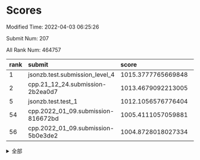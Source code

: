 # Scores

Modified Time: 2022-04-03 06:25:26

Submit Num: 207

All Rank Num: 464757

| rank |               submit               |       score        |       sigma        | pk_num |
| :--- | :--------------------------------- | :----------------- | :----------------- | :----- |
| 1    | jsonzb.test.submission_level_4     | 1015.3777765669848 | 0.85878499932098   | 8981   |
| 2    | cpp.21_12_24.submission-2b2ea0d7   | 1013.4679092213005 | 0.7840729040181169 | 8984   |
| 5    | jsonzb.test.test_1                 | 1012.1056576776404 | 0.7997159501993609 | 8978   |
| 54   | cpp.2022_01_09.submission-816672bd | 1005.4111057059881 | 0.7261401214771724 | 8985   |
| 56   | cpp.2022_01_09.submission-5b0e3de2 | 1004.8728018027334 | 0.7403920914033765 | 8987   |


<details>
<summary>全部</summary>

| rank |                 submit                 |       score        |       sigma        | pk_num |
| :--- | :------------------------------------- | :----------------- | :----------------- | :----- |
| 1    | jsonzb.test.submission_level_4         | 1015.3777765669848 | 0.85878499932098   | 8981   |
| 2    | cpp.21_12_24.submission-2b2ea0d7       | 1013.4679092213005 | 0.7840729040181169 | 8984   |
| 3    | gobigger.level_3.submission_level_3_22 | 1012.1725321956246 | 0.7879703642171665 | 8979   |
| 4    | gobigger.level_3.submission_level_3_46 | 1012.1386834545049 | 0.7713797530298339 | 8980   |
| 5    | jsonzb.test.test_1                     | 1012.1056576776404 | 0.7997159501993609 | 8978   |
| 6    | gobigger.level_3.submission_level_3_23 | 1011.8281790955949 | 0.7821286962806993 | 8981   |
| 7    | gobigger.level_3.submission_level_3_25 | 1011.5244715336767 | 0.7662804827786057 | 8983   |
| 8    | gobigger.level_3.submission_level_3_4  | 1011.2174397229658 | 0.7582707623594666 | 8980   |
| 9    | gobigger.level_3.submission_level_3_0  | 1011.1660886476255 | 0.775259163732162  | 8984   |
| 10   | gobigger.level_3.submission_level_3_15 | 1010.9581829614348 | 0.7563286824128045 | 8981   |
| 11   | gobigger.level_3.submission_level_3_1  | 1010.8674950753148 | 0.7968031818367622 | 8981   |
| 12   | gobigger.level_3.submission_level_3_34 | 1010.7990079315927 | 0.7569489138568074 | 8981   |
| 13   | gobigger.level_3.submission_level_3_8  | 1010.728674730412  | 0.758624664736977  | 8983   |
| 14   | gobigger.level_3.submission_level_3_37 | 1010.7215546599064 | 0.7828077465451297 | 8980   |
| 15   | gobigger.level_3.submission_level_3_38 | 1010.6611887737182 | 0.7849019615932019 | 8984   |
| 16   | gobigger.level_3.submission_level_3_26 | 1010.6371130539117 | 0.7641662525379354 | 8987   |
| 17   | gobigger.level_3.submission_level_3_29 | 1010.6293766696754 | 0.7489711639141623 | 8982   |
| 18   | gobigger.level_3.submission_level_3_21 | 1010.3848861372393 | 0.7643196463872264 | 8983   |
| 19   | gobigger.level_3.submission_level_3_2  | 1010.3504981270825 | 0.7540229275210417 | 8977   |
| 20   | gobigger.level_3.submission_level_3_3  | 1010.3134160268851 | 0.7416780534517035 | 8982   |
| 21   | gobigger.level_3.submission_level_3_18 | 1010.3127434354956 | 0.7558035700477872 | 8983   |
| 22   | gobigger.level_3.submission_level_3_16 | 1010.2339696186199 | 0.7716961240248329 | 8980   |
| 23   | gobigger.level_3.submission_level_3_49 | 1010.2225824170239 | 0.7796055604202397 | 8981   |
| 24   | gobigger.level_3.submission_level_3_44 | 1010.2097997750087 | 0.7552859780000188 | 8986   |
| 25   | gobigger.level_3.submission_level_3_11 | 1010.1726709087295 | 0.754244362059395  | 8981   |
| 26   | gobigger.level_3.submission_level_3_42 | 1010.0859946647711 | 0.7579741909037617 | 8987   |
| 27   | gobigger.level_3.submission_level_3_31 | 1010.0653689649263 | 0.7580319792476183 | 8982   |
| 28   | gobigger.level_3.submission_level_3_39 | 1010.0623134817865 | 0.7578810284044974 | 8980   |
| 29   | gobigger.level_3.submission_level_3_20 | 1009.9169611518493 | 0.7587060250622423 | 8979   |
| 30   | gobigger.level_3.submission_level_3_17 | 1009.8580119568876 | 0.7650938268410147 | 8983   |
| 31   | gobigger.level_3.submission_level_3_13 | 1009.8249973247664 | 0.7357725268877108 | 8982   |
| 32   | gobigger.level_3.submission_level_3_19 | 1009.7961935937618 | 0.7622333934322645 | 8978   |
| 33   | gobigger.level_3.submission_level_3_7  | 1009.792099609393  | 0.7359303053547186 | 8977   |
| 34   | gobigger.level_3.submission_level_3_12 | 1009.7683941581836 | 0.7472050242406131 | 8988   |
| 35   | gobigger.level_3.submission_level_3_5  | 1009.7140602764762 | 0.7592212360729308 | 8982   |
| 36   | gobigger.level_3.submission_level_3_32 | 1009.6791213030189 | 0.7432167931627044 | 8982   |
| 37   | gobigger.level_3.submission_level_3_24 | 1009.6489603275263 | 0.7231295809045217 | 8982   |
| 38   | gobigger.level_3.submission_level_3_48 | 1009.567175426502  | 0.7491755136804937 | 8980   |
| 39   | gobigger.level_3.submission_level_3_45 | 1009.5263686094587 | 0.7593048072352938 | 8978   |
| 40   | gobigger.level_3.submission_level_3_36 | 1009.449418105096  | 0.7453363224680021 | 8980   |
| 41   | gobigger.level_3.submission_level_3_9  | 1009.4310618455214 | 0.7555553901484903 | 8978   |
| 42   | gobigger.level_3.submission_level_3_28 | 1009.3869306401768 | 0.7486197422863056 | 8983   |
| 43   | gobigger.level_3.submission_level_3_47 | 1009.3418275271747 | 0.7731597366095505 | 8983   |
| 44   | gobigger.level_3.submission_level_3_41 | 1009.3109287512967 | 0.742031230812023  | 8981   |
| 45   | gobigger.level_3.submission_level_3_43 | 1009.306510536823  | 0.7474719158765298 | 8980   |
| 46   | gobigger.level_3.submission_level_3_33 | 1008.9343318227193 | 0.7559748468663697 | 8981   |
| 47   | gobigger.level_3.submission_level_3_10 | 1008.8800268823053 | 0.7378225248150483 | 8981   |
| 48   | gobigger.level_3.submission_level_3_6  | 1008.8549750655951 | 0.7358707438518677 | 8979   |
| 49   | gobigger.level_3.submission_level_3_27 | 1008.8397151307046 | 0.7389193269903626 | 8979   |
| 50   | gobigger.level_3.submission_level_3_14 | 1008.7487713803283 | 0.742326366136133  | 8976   |
| 51   | gobigger.level_3.submission_level_3_40 | 1008.6669558018315 | 0.7312037860220166 | 8980   |
| 52   | gobigger.level_3.submission_level_3_30 | 1008.2261771559835 | 0.7211892301851309 | 8979   |
| 53   | gobigger.level_3.submission_level_3_35 | 1007.9364415552221 | 0.743695340909411  | 8981   |
| 54   | cpp.2022_01_09.submission-816672bd     | 1005.4111057059881 | 0.7261401214771724 | 8985   |
| 55   | gobigger.level_1.submission_level_1_33 | 1004.9636918341503 | 0.7097743530260789 | 8980   |
| 56   | cpp.2022_01_09.submission-5b0e3de2     | 1004.8728018027334 | 0.7403920914033765 | 8987   |
| 57   | gobigger.level_1.submission_level_1_38 | 1004.533702051447  | 0.7341911567016188 | 8981   |
| 58   | gobigger.level_1.submission_level_1_31 | 1004.4549596550963 | 0.7146127392208017 | 8978   |
| 59   | gobigger.level_1.submission_level_1_7  | 1004.3537352069376 | 0.7159851369746097 | 8981   |
| 60   | gobigger.level_1.submission_level_1_10 | 1004.3397919751648 | 0.718937349298741  | 8983   |
| 61   | gobigger.level_1.submission_level_1_11 | 1004.2712325901618 | 0.7304716532780884 | 8985   |
| 62   | gobigger.level_1.submission_level_1_16 | 1004.2503078440666 | 0.723112854855312  | 8977   |
| 63   | gobigger.level_1.submission_level_1_45 | 1004.1435360266518 | 0.723924212582315  | 8978   |
| 64   | gobigger.level_1.submission_level_1_22 | 1004.1065362277274 | 0.7213318018451442 | 8982   |
| 65   | gobigger.level_1.submission_level_1_18 | 1004.0782672626291 | 0.7305340223361719 | 8979   |
| 66   | gobigger.level_1.submission_level_1_49 | 1003.9823814201665 | 0.7260756858167219 | 8978   |
| 67   | gobigger.level_1.submission_level_1_42 | 1003.9359553368208 | 0.716819340716129  | 8981   |
| 68   | gobigger.level_1.submission_level_1_13 | 1003.8991872748942 | 0.7233862814825476 | 8981   |
| 69   | gobigger.level_1.submission_level_1_43 | 1003.8758768647506 | 0.716299761739201  | 8983   |
| 70   | gobigger.level_1.submission_level_1_9  | 1003.86542544087   | 0.7253467918244098 | 8982   |
| 71   | gobigger.level_1.submission_level_1_46 | 1003.7987455236369 | 0.712809410190628  | 8982   |
| 72   | gobigger.level_1.submission_level_1_19 | 1003.7883949903361 | 0.7153065473467436 | 8983   |
| 73   | gobigger.level_1.submission_level_1_0  | 1003.6864808479169 | 0.7129870736475258 | 8975   |
| 74   | gobigger.level_1.submission_level_1_39 | 1003.6791087157065 | 0.7171128737788168 | 8983   |
| 75   | gobigger.level_1.submission_level_1_17 | 1003.6418887533357 | 0.726488516353268  | 8981   |
| 76   | gobigger.level_1.submission_level_1_40 | 1003.6195122973047 | 0.7190045232904102 | 8982   |
| 77   | gobigger.level_1.submission_level_1_27 | 1003.5873845570816 | 0.7199658107271433 | 8982   |
| 78   | gobigger.level_1.submission_level_1_15 | 1003.5604338877432 | 0.7169180191702021 | 8986   |
| 79   | gobigger.level_1.submission_level_1_36 | 1003.496681706657  | 0.7292900863627941 | 8980   |
| 80   | gobigger.level_1.submission_level_1_5  | 1003.474330948486  | 0.7234685416083639 | 8982   |
| 81   | gobigger.level_1.submission_level_1_24 | 1003.4584023071775 | 0.7082770573210292 | 8986   |
| 82   | gobigger.level_1.submission_level_1_48 | 1003.4227228350564 | 0.7315832000812262 | 8976   |
| 83   | gobigger.level_1.submission_level_1_34 | 1003.3803939183025 | 0.7088882588231933 | 8980   |
| 84   | gobigger.level_1.submission_level_1_41 | 1003.3760976494959 | 0.7353850560475126 | 8983   |
| 85   | gobigger.level_1.submission_level_1_4  | 1003.3413811153542 | 0.7125800418755476 | 8975   |
| 86   | gobigger.level_1.submission_level_1_32 | 1003.3210444329209 | 0.7187230661962619 | 8983   |
| 87   | gobigger.level_1.submission_level_1_8  | 1003.2962152237578 | 0.7359769862699362 | 8975   |
| 88   | gobigger.level_1.submission_level_1_37 | 1003.2211869340518 | 0.7244220123118117 | 8978   |
| 89   | gobigger.level_1.submission_level_1_1  | 1003.2188368237237 | 0.7264114887836705 | 8978   |
| 90   | gobigger.level_1.submission_level_1_47 | 1003.1773538738144 | 0.7235288642565446 | 8982   |
| 91   | gobigger.level_1.submission_level_1_26 | 1003.0992595040325 | 0.7103101748399279 | 8979   |
| 92   | gobigger.level_1.submission_level_1_21 | 1003.0754334753062 | 0.7186326309377721 | 8982   |
| 93   | gobigger.level_1.submission_level_1_23 | 1002.9257159823951 | 0.7184178935724334 | 8978   |
| 94   | gobigger.level_1.submission_level_1_20 | 1002.9229222518078 | 0.7144625958744274 | 8979   |
| 95   | gobigger.level_1.submission_level_1_30 | 1002.9166900305055 | 0.7237827693042566 | 8985   |
| 96   | gobigger.level_1.submission_level_1_12 | 1002.8223951662699 | 0.7115388299079114 | 8974   |
| 97   | gobigger.level_1.submission_level_1_14 | 1002.7781532128563 | 0.7117899684054403 | 8981   |
| 98   | gobigger.level_1.submission_level_1_28 | 1002.6953931927065 | 0.7180239256182194 | 8980   |
| 99   | gobigger.level_1.submission_level_1_29 | 1002.5799509893961 | 0.7153354020724132 | 8983   |
| 100  | gobigger.level_1.submission_level_1_2  | 1002.3482571993718 | 0.7113992913531626 | 8982   |
| 101  | gobigger.level_1.submission_level_1_3  | 1002.3057848688795 | 0.7192645076640674 | 8983   |
| 102  | gobigger.level_1.submission_level_1_6  | 1002.1208902341552 | 0.7007189209886241 | 8977   |
| 103  | gobigger.level_1.submission_level_1_35 | 1002.0802312544521 | 0.719122319303847  | 8984   |
| 104  | gobigger.level_1.submission_level_1_44 | 1001.9904520099844 | 0.7110159028881233 | 8973   |
| 105  | gobigger.level_1.submission_level_1_25 | 1001.837954547934  | 0.7100399172957228 | 8981   |
| 106  | gobigger.random.submission_random_23   | 997.1225749390803  | 0.7134070615803599 | 8983   |
| 107  | gobigger.random.submission_random_21   | 996.977817646541   | 0.7160643234705821 | 8980   |
| 108  | gobigger.random.submission_random_7    | 996.8966098555424  | 0.7100578788676706 | 8983   |
| 109  | gobigger.random.submission_random_45   | 996.8692028585691  | 0.7148911939848456 | 8977   |
| 110  | gobigger.random.submission_random_12   | 996.8583275432852  | 0.7097610454795356 | 8979   |
| 111  | gobigger.random.submission_random_48   | 996.824723058653   | 0.7141731041643954 | 8983   |
| 112  | gobigger.random.submission_random_41   | 996.7687724607209  | 0.697723658177572  | 8987   |
| 113  | gobigger.random.submission_random_14   | 996.7569042329405  | 0.7009455643397989 | 8979   |
| 114  | gobigger.random.submission_random_24   | 996.6654599697622  | 0.7034073994902866 | 8985   |
| 115  | gobigger.random.submission_random_5    | 996.6339842657412  | 0.6967296538370416 | 8980   |
| 116  | gobigger.random.submission_random_19   | 996.614426695806   | 0.7032498948095631 | 8981   |
| 117  | gobigger.random.submission_random_38   | 996.5682172126718  | 0.6997592829822102 | 8982   |
| 118  | gobigger.random.submission_random_26   | 996.5565209064289  | 0.7119076077604819 | 8981   |
| 119  | gobigger.random.submission_random_11   | 996.4974157258391  | 0.7107231377364653 | 8984   |
| 120  | gobigger.random.submission_random_39   | 996.4928106071501  | 0.7072851561683905 | 8979   |
| 121  | gobigger.random.submission_random_36   | 996.4732883568405  | 0.7062757471910428 | 8980   |
| 122  | gobigger.random.submission_random_18   | 996.4076598399745  | 0.7187808478958299 | 8984   |
| 123  | gobigger.random.submission_random_31   | 996.3954286221172  | 0.7109000994843379 | 8984   |
| 124  | gobigger.random.submission_random_37   | 996.2704220531093  | 0.7017558750711735 | 8983   |
| 125  | gobigger.random.submission_random_46   | 996.1922636129732  | 0.7060815084898078 | 8980   |
| 126  | gobigger.random.submission_random_1    | 996.128071381408   | 0.6971895702471258 | 8980   |
| 127  | gobigger.random.submission_random_32   | 996.0797714014363  | 0.7108733823193641 | 8982   |
| 128  | gobigger.random.submission_random_6    | 996.0539202631816  | 0.7116225328477908 | 8980   |
| 129  | gobigger.random.submission_random_9    | 996.0508581244001  | 0.6936753373254205 | 8975   |
| 130  | gobigger.random.submission_random_20   | 995.9736405228765  | 0.7113826843683758 | 8984   |
| 131  | gobigger.random.submission_random_16   | 995.8977447567091  | 0.7001957652502276 | 8983   |
| 132  | gobigger.random.submission_random_33   | 995.8358869760465  | 0.7174505329877713 | 8981   |
| 133  | gobigger.random.submission_random_0    | 995.8273219146621  | 0.7085617711125143 | 8980   |
| 134  | gobigger.random.submission_random_17   | 995.816862024621   | 0.7046966163395123 | 8981   |
| 135  | gobigger.random.submission_random_43   | 995.808479147349   | 0.7283970658938469 | 8978   |
| 136  | gobigger.random.submission_random_29   | 995.7843124810437  | 0.7205053905637651 | 8979   |
| 137  | gobigger.random.submission_random_25   | 995.7366218172762  | 0.7251243613028352 | 8981   |
| 138  | gobigger.random.submission_random_28   | 995.7182599213855  | 0.7204567440645326 | 8983   |
| 139  | gobigger.random.submission_random_2    | 995.6997094258946  | 0.7105385823320551 | 8979   |
| 140  | gobigger.random.submission_random_30   | 995.6297487060907  | 0.7168924405361885 | 8981   |
| 141  | gobigger.random.submission_random_4    | 995.618624266147   | 0.7076940132486225 | 8982   |
| 142  | gobigger.random.submission_random_15   | 995.5944288374726  | 0.7165861413437389 | 8976   |
| 143  | gobigger.random.submission_random_22   | 995.4266091480632  | 0.7053413646339954 | 8979   |
| 144  | gobigger.random.submission_random_3    | 995.3956026952214  | 0.721694237731942  | 8983   |
| 145  | gobigger.random.submission_random_44   | 995.3731384044607  | 0.7075252267857972 | 8983   |
| 146  | gobigger.random.submission_random_8    | 995.2540653216176  | 0.7069157188718084 | 8988   |
| 147  | gobigger.random.submission_random_47   | 995.1668441546661  | 0.7072953436615729 | 8981   |
| 148  | gobigger.random.submission_random_27   | 995.1423807082759  | 0.7306711442434796 | 8976   |
| 149  | gobigger.random.submission_random_42   | 995.1219358734826  | 0.7068457578062997 | 8979   |
| 150  | gobigger.random.submission_random_13   | 995.1201726514223  | 0.7207443615499269 | 8984   |
| 151  | gobigger.random.submission_random_34   | 995.0239411224346  | 0.727301764673821  | 8979   |
| 152  | gobigger.random.submission_random_10   | 995.0234947944529  | 0.7090380222673073 | 8980   |
| 153  | gobigger.random.submission_random_40   | 994.7932381599296  | 0.7071739756126559 | 8980   |
| 154  | gobigger.random.submission_random_35   | 994.7158008495783  | 0.7256833507039215 | 8984   |
| 155  | gobigger.random.submission_random_49   | 994.6936899911101  | 0.7045362655953549 | 8982   |
| 156  | gobigger.level_2.submission_level_2_5  | 994.3528180987864  | 0.7365379019126934 | 8983   |
| 157  | gobigger.level_2.submission_level_2_16 | 993.3638921745872  | 0.7581300592395207 | 8975   |
| 158  | gobigger.level_2.submission_level_2_35 | 993.335290288715   | 0.7363655989680553 | 8974   |
| 159  | gobigger.level_2.submission_level_2_22 | 993.2965324464774  | 0.7460528263703968 | 8983   |
| 160  | gobigger.level_2.submission_level_2_40 | 993.0862829363044  | 0.7394561211518957 | 8979   |
| 161  | gobigger.level_2.submission_level_2_33 | 992.9905224951943  | 0.7399387366871445 | 8977   |
| 162  | gobigger.level_2.submission_level_2_43 | 992.9248460576162  | 0.7292648731965612 | 8985   |
| 163  | gobigger.level_2.submission_level_2_41 | 992.9125364334391  | 0.7268329695290454 | 8980   |
| 164  | gobigger.level_2.submission_level_2_25 | 992.8415240029575  | 0.740862336607289  | 8983   |
| 165  | gobigger.level_2.submission_level_2_46 | 992.6754538738802  | 0.7271320328465655 | 8982   |
| 166  | gobigger.level_2.submission_level_2_45 | 992.6566980000634  | 0.7463479924566285 | 8978   |
| 167  | gobigger.level_2.submission_level_2_23 | 992.475292224131   | 0.764714780888384  | 8984   |
| 168  | gobigger.level_2.submission_level_2_26 | 992.4431326776432  | 0.744393165363029  | 8979   |
| 169  | gobigger.level_2.submission_level_2_15 | 992.4335110019329  | 0.7319039232260667 | 8982   |
| 170  | gobigger.level_2.submission_level_2_13 | 992.3845480479397  | 0.744579086816169  | 8984   |
| 171  | gobigger.level_2.submission_level_2_38 | 992.2774916231414  | 0.7554974186690607 | 8978   |
| 172  | gobigger.level_2.submission_level_2_7  | 992.2537960227477  | 0.7596801593047917 | 8983   |
| 173  | gobigger.level_2.submission_level_2_21 | 992.2252872539683  | 0.7321695137679077 | 8980   |
| 174  | gobigger.level_2.submission_level_2_27 | 992.2004815994466  | 0.7369264895935694 | 8977   |
| 175  | gobigger.level_2.submission_level_2_20 | 992.1941652772335  | 0.740999900340117  | 8980   |
| 176  | gobigger.level_2.submission_level_2_9  | 992.1844626388341  | 0.751796213752334  | 8979   |
| 177  | gobigger.level_2.submission_level_2_49 | 992.1594649512809  | 0.7173498524313006 | 8981   |
| 178  | gobigger.level_2.submission_level_2_8  | 992.15629346282    | 0.7477154588772673 | 8979   |
| 179  | gobigger.level_2.submission_level_2_10 | 992.1545259078077  | 0.7525488014717525 | 8985   |
| 180  | gobigger.level_2.submission_level_2_18 | 992.1502770640205  | 0.7536930305861165 | 8981   |
| 181  | gobigger.level_2.submission_level_2_28 | 992.137808655173   | 0.7474021781406761 | 8982   |
| 182  | gobigger.level_2.submission_level_2_47 | 992.0846047527947  | 0.7418946448010955 | 8981   |
| 183  | gobigger.level_2.submission_level_2_39 | 992.0797449711091  | 0.7302418809830313 | 8980   |
| 184  | gobigger.level_2.submission_level_2_0  | 992.0366860365372  | 0.7607376441872701 | 8986   |
| 185  | gobigger.level_2.submission_level_2_1  | 992.0250912542989  | 0.7279915494605025 | 8975   |
| 186  | gobigger.level_2.submission_level_2_6  | 991.9259506339063  | 0.7400253467415532 | 8981   |
| 187  | gobigger.level_2.submission_level_2_17 | 991.9121461659299  | 0.7593912427184293 | 8985   |
| 188  | gobigger.level_2.submission_level_2_11 | 991.7861008384157  | 0.7482655277950595 | 8977   |
| 189  | gobigger.level_2.submission_level_2_30 | 991.661941881421   | 0.7622889192582539 | 8977   |
| 190  | gobigger.level_2.submission_level_2_42 | 991.6490719473875  | 0.759406061210651  | 8979   |
| 191  | gobigger.level_2.submission_level_2_48 | 991.6387904695716  | 0.7586657468912805 | 8983   |
| 192  | gobigger.level_2.submission_level_2_14 | 991.4623450050649  | 0.7328174158201068 | 8978   |
| 193  | gobigger.level_2.submission_level_2_3  | 991.451191029327   | 0.7358476767449427 | 8978   |
| 194  | gobigger.level_2.submission_level_2_19 | 991.4197134602052  | 0.7511704044874217 | 8984   |
| 195  | gobigger.level_2.submission_level_2_34 | 991.3584358309648  | 0.7324571837332183 | 8976   |
| 196  | gobigger.level_2.submission_level_2_37 | 991.2498164421662  | 0.7543148120667192 | 8976   |
| 197  | gobigger.level_2.submission_level_2_31 | 991.1612713615576  | 0.7427548081892845 | 8981   |
| 198  | gobigger.level_2.submission_level_2_4  | 991.0708659857754  | 0.7666319012187497 | 8982   |
| 199  | gobigger.level_2.submission_level_2_29 | 991.0700516963132  | 0.757454942400779  | 8979   |
| 200  | gobigger.level_2.submission_level_2_32 | 990.8270573058344  | 0.7611368270465402 | 8978   |
| 201  | gobigger.level_2.submission_level_2_24 | 990.7984335227799  | 0.7603323112742715 | 8981   |
| 202  | gobigger.level_2.submission_level_2_2  | 990.6714142110768  | 0.7379873331948299 | 8982   |
| 203  | gobigger.level_2.submission_level_2_36 | 990.6252459342962  | 0.7683655996221552 | 8981   |
| 204  | gobigger.level_2.submission_level_2_12 | 990.5410714214338  | 0.7736096709602363 | 8982   |
| 205  | gobigger.level_2.submission_level_2_44 | 989.7725506087588  | 0.7864173000548406 | 8978   |
| 206  | gobigger.none.submission_none_0        | 977.6995649286587  | 1.3470768581023758 | 8982   |
| 207  | gobigger.none.submission_none_1        | 973.1810998823094  | 1.839031536798489  | 8982   |

</details>